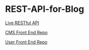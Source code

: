 # REST-API-for-Blog

[Live RESTful API](https://calm-ravine-70177.herokuapp.com/)

[CMS Front End Repo](https://github.com/mrmchughes/CMS-Blog) 

[User Front End Repo](https://github.com/mrmchughes/User-Blog)
